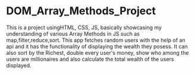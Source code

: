 # DOM_Array_Methods_Project
This is a project usingHTML, CSS, JS, basically showcasing my understanding of various Array Methods in JS such as map,filter,reduce,sort. This app fetches random users with the help of an api and it has the functionality of displaying the wealth they posess. It can also sort by the Richest, double every user's money, show who among the users are millionaires and also calculate the total wealth of the users displayed.
